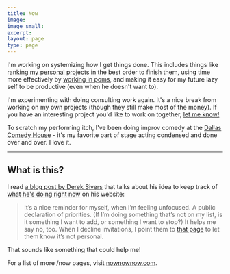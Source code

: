```yaml
---
title: Now
image:
image_small:
excerpt:
layout: page
type: page
---
```


I'm working on systemizing how I get things done. This includes things like ranking [my personal projects](/projects) in the best order to finish them, using time more effectively by [working in poms](http://cirillocompany.de/pages/pomodoro-technique/), and making it easy for my future lazy self to be productive (even when he doesn't want to).

I'm experimenting with doing consulting work again. It's a nice break from working on my own projects (though they still make most of the money). If you have an interesting project you'd like to work on together, [let me know!](/contact)

To scratch my performing itch, I've been doing improv comedy at the [Dallas Comedy House](http://dallascomedyhouse.com/) - it's my favorite part of stage acting condensed and done over and over. I love it.

---

<h2>What is this?</h2>

I read [a blog post by Derek Sivers](https://sivers.org/nowff) that talks about his idea to keep track of [what he's doing right now](https://sivers.org/now) on his website:

> It’s a nice reminder for myself, when I’m feeling unfocused. A public declaration of priorities.
> (If I’m doing something that’s not on my list, is it something I want to add, or something I want to stop?)
> It helps me say no, too. When I decline invitations, I point them to [that page](https://sivers.org/now) to let them know it’s not personal.

That sounds like something that could help me!

For a list of more /now pages, visit [nownownow.com](http://nownownow.com/).

<!--
---

## Book summaries todo

* Getting Things Done
* A Random Walk Down Wallstreet
* Start Small, Stay Small
* The Single Founder's Handbook

## Blog posts todo

* Evaluating Risk
* Mental Math
* Mnemonic Major system for memorizing numbers
* inbox zero

## Apps todo

* Textbooks Please chrome extension
* mailto.io
* winbox0

## Superpowers todo

* Memorize a Deck of Cards
* Mental addition and subtraction for numbers &lt;12
-->
